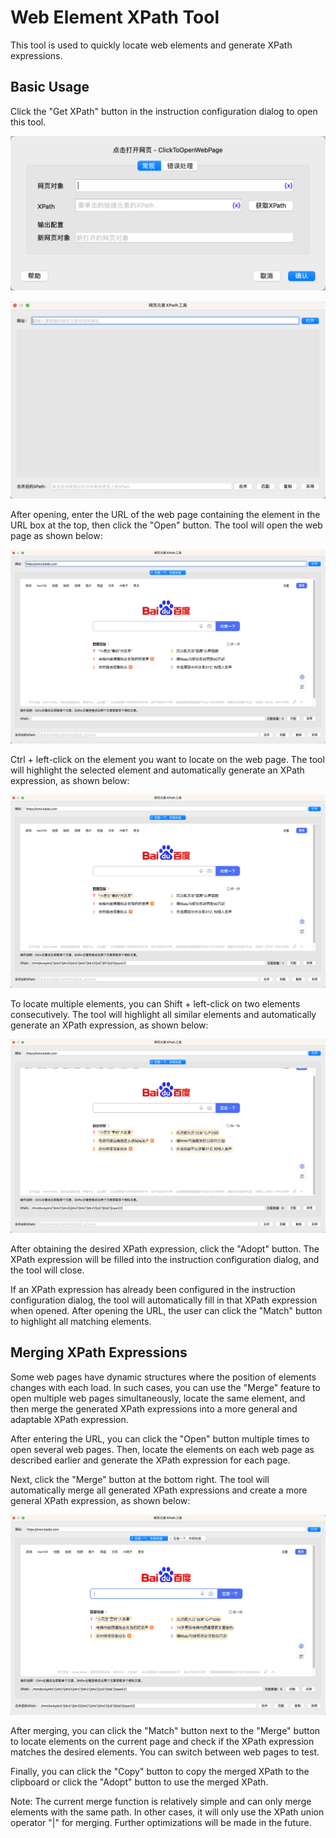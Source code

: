 # Web Element XPath Tool

This tool is used to quickly locate web elements and generate XPath expressions.

## Basic Usage

Click the "Get XPath" button in the instruction configuration dialog to open this tool.

![web_element_xpath_tool_start.png](web_element_xpath_tool_start.png)

![web_element_xpath_tool.png](web_element_xpath_tool.png)

After opening, enter the URL of the web page containing the element in the URL box at the top, then click the "Open" button. The tool will open the web page as shown below:

![web_element_xpath_tool_open_url.png](web_element_xpath_tool_open_url.png)

Ctrl + left-click on the element you want to locate on the web page. The tool will highlight the selected element and automatically generate an XPath expression, as shown below:

![web_element_xpath_tool_locate_one.png](web_element_xpath_tool_locate_one.png)

To locate multiple elements, you can Shift + left-click on two elements consecutively. The tool will highlight all similar elements and automatically generate an XPath expression, as shown below:

![web_element_xpath_tool_locate_multiple.png](web_element_xpath_tool_locate_multiple.png)

After obtaining the desired XPath expression, click the "Adopt" button. The XPath expression will be filled into the instruction configuration dialog, and the tool will close.

If an XPath expression has already been configured in the instruction configuration dialog, the tool will automatically fill in that XPath expression when opened. After opening the URL, the user can click the "Match" button to highlight all matching elements.

## Merging XPath Expressions

Some web pages have dynamic structures where the position of elements changes with each load. In such cases, you can use the "Merge" feature to open multiple web pages simultaneously, locate the same element, and then merge the generated XPath expressions into a more general and adaptable XPath expression.

After entering the URL, you can click the "Open" button multiple times to open several web pages. Then, locate the elements on each web page as described earlier and generate the XPath expression for each page.

Next, click the "Merge" button at the bottom right. The tool will automatically merge all generated XPath expressions and create a more general XPath expression, as shown below:

![web_element_xpath_tool_merge.png](web_element_xpath_tool_merge.png)

After merging, you can click the "Match" button next to the "Merge" button to locate elements on the current page and check if the XPath expression matches the desired elements. You can switch between web pages to test.

Finally, you can click the "Copy" button to copy the merged XPath to the clipboard or click the "Adopt" button to use the merged XPath.

Note: The current merge function is relatively simple and can only merge elements with the same path. In other cases, it will only use the XPath union operator "|" for merging. Further optimizations will be made in the future.